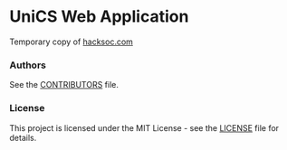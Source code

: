 # UniCS Web Application

Temporary copy of [hacksoc.com](https://github.com/hacksoc-manchester/hacksoc.com)
  

### Authors

See the [CONTRIBUTORS](CONTRIBUTORS) file.

### License

This project is licensed under the MIT License - see the [LICENSE](LICENSE) file for details.